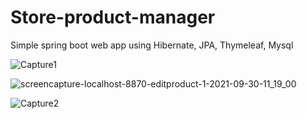 # Store-product-manager

Simple spring boot web app using Hibernate, JPA, Thymeleaf, Mysql

![Capture1](https://user-images.githubusercontent.com/43994561/135393984-a3b0628b-c29f-442a-9b8f-12bf537630da.JPG)

![screencapture-localhost-8870-editproduct-1-2021-09-30-11_19_00](https://user-images.githubusercontent.com/43994561/135394824-a055af52-d049-4371-8655-272ba3bae8dd.png)

![Capture2](https://user-images.githubusercontent.com/43994561/135394085-c0b940ea-c7aa-4559-a532-668c9a7f1096.JPG)

